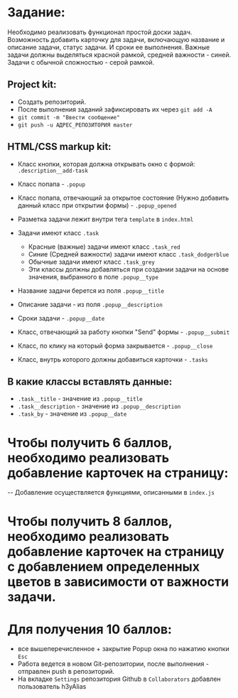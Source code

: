 # Задание:

Необходимо реализовать функционал простой доски задач.
Возможность добавить карточку для задачи, включающую название и описание задачи, статус задачи.
И сроки ее выполнения. Важные задачи должны выделяться красной рамкой, средней важности - синей. Задачи с
обычной сложностью - серой рамкой.

Project kit:
-
- Создать репозиторий. 
- После выполнения заданий зафиксировать их через `git add -A`
- `git commit -m "Ввести сообщение"`
- `git push -u АДРЕС_РЕПОЗИТОРИЯ master`

HTML/CSS markup kit:
- 
- Класс кнопки, которая должна открывать окно с формой: `.description__add-task`
- Класс попапа - `.popup`
- Класс попапа, отвечающий за открытое состояние (Нужно добавить данный класс при открытии формы) - `.popup_opened`
- Разметка задачи лежит внутри тега `template` в `index.html`
- Задачи имеют класс `.task`
  - Красные (важные) задачи имеют класс `.task_red`
  - Синие (Средней важности) задачи имеют класс `.task_dodgerblue`
  - Обычные задачи имеют класс `.task_grey`
  - Эти классы должны добавляться при создании задачи на основе значения, выбранного в поле `.popup__type`
- Название задачи берется из поля `.popup__title`
- Описание задачи - из поля `.popup__description`
- Сроки задачи - `.popup__date`

- Класс, отвечающий за работу кнопки "Send" формы - `.popup__submit`
- Класс, по клику на который форма закрывается - `.popup__close`
- Класс, внутрь которого должны добавиться карточки - `.tasks`

В какие классы вставлять данные:
-
- `.task__title` - значение из `.popup__title`
- `.task__description` - значение из `.popup__description`
- `.task_by` - значение из `.popup__date`


# Чтобы получить 6 баллов, необходимо реализовать добавление карточек на страницу:
-- Добавление осуществляется функциями, описанными в `index.js`

# Чтобы получить 8 баллов, необходимо реализовать добавление карточек на страницу с добавлением определенных цветов в зависимости от важности задачи.

# Для получения 10 баллов:
- все вышеперечисленное + закрытие Popup окна по нажатию кнопки `Esc`
- Работа ведется в новом Git-репозитории, после выполнения - отправлен push в репозиторий.
- На вкладке `Settings` репозитория Github в `Collaborators` добавлен пользователь h3yAlias
